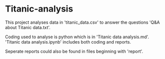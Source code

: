 # Titanic-analysis

This project analyses data in 'titanic_data.csv' to answer the questions 'Q&A about Titanic data.txt'.

Coding used to analyse is python which is in 'Titanic data analysis.md'. 'Titanic data analysis.ipynb' includes both coding and reports.

Seperate reports could also be found in files beginning with 'report'.

